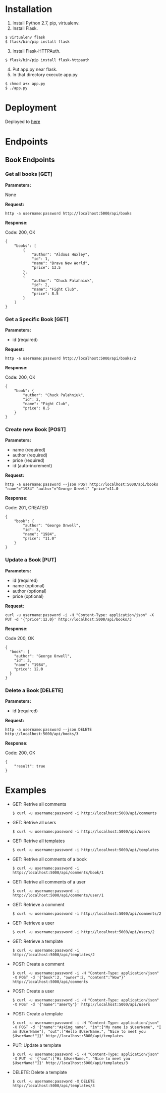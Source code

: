 # Installation

1. Install Python 2.7, pip, virtualenv.
2. Install Flask.
```
$ virtualenv flask
$ flask/bin/pip install flask
```
3. Install Flask-HTTPAuth.
```
$ flask/bin/pip install flask-httpauth
```
4. Put app.py near flask.
5. In that directory execute app.py
```
$ chmod a+x app.py
$ ./app.py
```

# Deployment

Deployed to [here](http://berkerol.pythonanywhere.com/)

# Endpoints

## Book Endpoints

### Get all books [GET]

**Parameters:**

None

**Request:**

`http -a username:password http://localhost:5000/api/books`

**Response:**

Code: 200, OK

```
{
    "books": [
        {
            "author": "Aldous Huxley",
            "id": 1,
            "name": "Brave New World",
            "price": 13.5
        },
        {
            "author": "Chuck Palahniuk",
            "id": 2,
            "name": "Fight Club",
            "price": 8.5
        }
    ]
}
```

### Get a Specific Book [GET]

**Parameters:**

* id (required)

**Request:**

`http -a username:password http://localhost:5000/api/books/2`

**Response:**

Code: 200, OK

```
{
    "book": {
        "author": "Chuck Palahniuk",
        "id": 2,
        "name": "Fight Club",
        "price": 8.5
    }
}
```

### Create new Book [POST]

**Parameters:**

* name (required)
* author (required)
* price (required)
* id (auto-increment)

**Request:**

`http -a username:password --json POST http://localhost:5000/api/books "name"="1984" "author"="George Orwell" "price"=11.0`

**Response:**

Code: 201, CREATED

```
{
    "book": {
        "author": "George Orwell",
        "id": 3,
        "name": "1984",
        "price": "11.0"
    }
}
```

### Update a Book [PUT]

**Parameters:**

* id (required)
* name (optional)
* author (optional)
* price (optional)

**Request:**

`curl -u username:password -i -H "Content-Type: application/json" -X PUT -d '{"price":12.0}' http://localhost:5000/api/books/3`

**Response:**

Code 200, OK

```
{
  "book": {
    "author": "George Orwell",
    "id": 3,
    "name": "1984",
    "price": 12.0
  }
}
```

### Delete a Book [DELETE]

**Parameters:**

* id (required)

**Request:**

`http -a username:password --json DELETE http://localhost:5000/api/books/3`

**Response:**

Code: 200, OK

```
{
    "result": true
}
```

# Examples

* GET: Retrive all comments
  ```
  $ curl -u username:password -i http://localhost:5000/api/comments
  ```
* GET: Retrive all users
  ```
  $ curl -u username:password -i http://localhost:5000/api/users
  ```
* GET: Retrive all templates
  ```
  $ curl -u username:password -i http://localhost:5000/api/templates
  ```
* GET: Retrive all comments of a book
  ```
  $ curl -u username:password -i http://localhost:5000/api/comments/book/1
  ```
* GET: Retrive all comments of a user
  ```
  $ curl -u username:password -i http://localhost:5000/api/comments/user/1
  ```
* GET: Retrieve a comment
  ```
  $ curl -u username:password -i http://localhost:5000/api/comments/2
  ```
* GET: Retrieve a user
  ```
  $ curl -u username:password -i http://localhost:5000/api/users/2
  ```
* GET: Retrieve a template
  ```
  $ curl -u username:password -i http://localhost:5000/api/templates/2
  ```
* POST: Create a comment
  ```
  $ curl -u username:password -i -H "Content-Type: application/json" -X POST -d '{"book":2, "owner":2, "content":"Wow"}' http://localhost:5000/api/comments
  ```
* POST: Create a user
  ```
  $ curl -u username:password -i -H "Content-Type: application/json" -X POST -d '{"name":"amerty"}' http://localhost:5000/api/users
  ```
* POST: Create a template
  ```
  $ curl -u username:password -i -H "Content-Type: application/json" -X POST -d '{"name":"Asking name", "in":["My name is $UserName", "I am $UserName"], "out":["Hello $UserName.", "Nice to meet you $UserName!"]}' http://localhost:5000/api/templates
  ```
* PUT: Update a template
  ```
  $ curl -u username:password -i -H "Content-Type: application/json" -X PUT -d '{"out":["Hi $UserName.", "Nice to meet you $UserName!"]}' http://localhost:5000/api/templates/3
  ```
* DELETE: Delete a template
  ```
  $ curl -u username:password -X DELETE http://localhost:5000/api/templates/3
  ```

